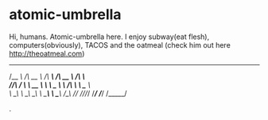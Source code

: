 # atomic-umbrella
Hi, humans.
Atomic-umbrella here.
I enjoy subway(eat flesh), computers(obviously), TACOS and the oatmeal (check him out here http://theoatmeal.com)
 ______   ______     ______     ______     ______    
/\__  _\ /\  __ \   /\  ___\   /\  __ \   /\  ___\   
\/_/\ \/ \ \  __ \  \ \ \____  \ \ \/\ \  \ \___  \  
   \ \_\  \ \_\ \_\  \ \_____\  \ \_____\  \/\_____\ 
    \/_/   \/_/\/_/   \/_____/   \/_____/   \/_____/ 
                                                     
.

